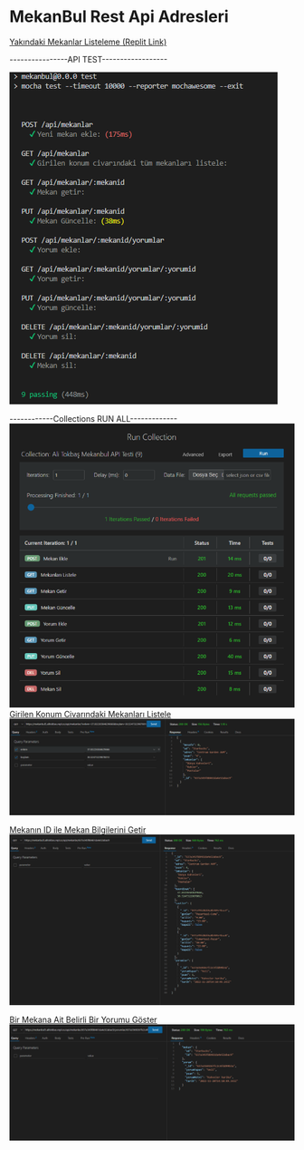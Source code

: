 # MekanBul Rest Api Adresleri

[Yakındaki Mekanlar Listeleme (Replit Link)](https://mekanbul.alitokbas.repl.co/?enlem=37.83226584629666&boylam=30.52473229878013)

----------------API TEST------------------

![Alt text](photos/test.png)

------------Collections RUN ALL-------------
![Alt text](photos/run%20ALL.png)
[Girilen Konum Civarındaki Mekanları Listele](https://mekanbul5.alitokbas.repl.co/api/mekanlar/?enlem=37.83226584629666&boylam=30.52473229878013)
![Alt text](photos/enlemboylammekan.png)

[Mekanın ID ile Mekan Bilgilerini Getir](https://mekanbul5.alitokbas.repl.co/api/mekanlar/637a345f88461da4e52abac9)
![Alt text](photos/idmekan.png)

[Bir Mekana Ait Belirli Bir Yorumu Göster](https://mekanbul5.alitokbas.repl.co/api/mekanlar/637a345f88461da4e52abac9/yorumlar/637a3569267fc2c4fdd99b3a)
![Alt text](photos/mekanyorum.png)




